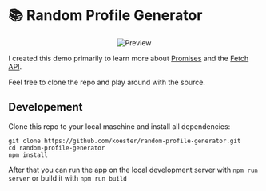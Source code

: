 # :books: Random Profile Generator

<p align="center">
  <img src="https://github.com/koester/random-profile-generator/blob/master/preview.gif?raw=true" alt="Preview"/>
</p>

I created this demo primarily to learn more about [Promises](https://developer.mozilla.org/en-US/docs/Web/JavaScript/Reference/Global_Objects/Promise) and the [Fetch API](https://developer.mozilla.org/en-US/docs/Web/API/Fetch_API).

Feel free to clone the repo and play around with the source.

## Developement

Clone this repo to your local maschine and install all dependencies:

```shell
git clone https://github.com/koester/random-profile-generator.git
cd random-profile-generator
npm install
```

After that you can run the app on the local development server with `npm run server` or build it with `npm run build`
